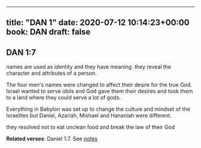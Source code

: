 
---
title: "DAN 1"
date: 2020-07-12 10:14:23+00:00
book: DAN
draft: false
---

## DAN 1:7

names are used as identity and they have meaning. they reveal the character and attributes of a person.

The four men's names were changed to affect their desire for the true God. Israel wanted to serve idols and God gave them their desires and took them to a land where they could serve a lot of gods.

Everything in Babylon was set up to change the culture and mindset of the Israelites but Daniel, Azariah, Mishael and Hananiah were different.

they resolved not to eat unclean food and break the law of their God

**Related verses**: Daniel 1:7. See [notes](https://my.bible.com/notes/3471984990127645516)

